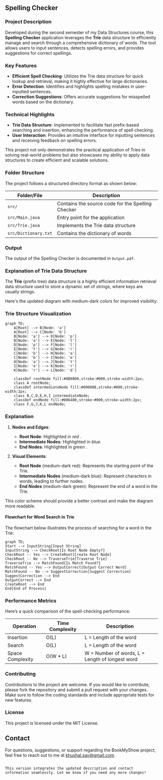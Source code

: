 ﻿
## Spelling Checker

### Project Description

Developed during the second semester of my Data Structures course, this **Spelling Checker** application leverages the **Trie** data structure to efficiently manage and search through a comprehensive dictionary of words. The tool allows users to input sentences, detects spelling errors, and provides suggestions for correct spellings.

### Key Features

- **Efficient Spell Checking**: Utilizes the Trie data structure for quick lookup and retrieval, making it highly effective for large dictionaries.
- **Error Detection**: Identifies and highlights spelling mistakes in user-inputted sentences.
- **Correction Suggestions**: Offers accurate suggestions for misspelled words based on the dictionary.

### Technical Highlights

- **Trie Data Structure**: Implemented to facilitate fast prefix-based searching and insertion, enhancing the performance of spell checking.
- **User Interaction**: Provides an intuitive interface for inputting sentences and receiving feedback on spelling errors.

This project not only demonstrates the practical application of Tries in solving real-world problems but also showcases my ability to apply data structures to create efficient and scalable solutions.

### Folder Structure

The project follows a structured directory format as shown below:

| Folder/File         | Description                                 |
|---------------------|---------------------------------------------|
| `src/`              | Contains the source code for the Spelling Checker |
| `src/Main.java`     | Entry point for the application             |
| `src/Trie.java`     | Implements the Trie data structure          |
| `src/Dictionary.txt`| Contains the dictionary of words            |


### Output
The output of the Spelling Checker is documented in `Output.pdf`.

### Explanation of Trie Data Structure

The **Trie** (prefix tree) data structure is a highly efficient information retrieval data structure used to store a dynamic set of strings, where keys are usually strings.


Here's the updated diagram with medium-dark colors for improved visibility:

### Trie Structure Visualization

```mermaid
graph TD;
    A[Root] --> B[Node: 'a']
    A[Root] --> C[Node: 'b']
    B[Node: 'a'] --> D[Node: 'p']
    B[Node: 'a'] --> E[Node: 't']
    D[Node: 'p'] --> F[Node: 'l']
    E[Node: 't'] --> G[Node: 'r']
    C[Node: 'b'] --> H[Node: 'a']
    C[Node: 'b'] --> I[Node: 'e']
    H[Node: 'a'] --> J[Node: 't']
    I[Node: 'e'] --> K[Node: 'r']
    K[Node: 'r'] --> L[Node: 'd']

    classDef rootNode fill:#8B0000,stroke:#000,stroke-width:2px;
    class A rootNode;
    classDef intermediateNode fill:#00008B,stroke:#000,stroke-width:2px;
    class B,C,D,E,H,I intermediateNode;
    classDef endNode fill:#006400,stroke:#000,stroke-width:2px;
    class F,G,J,K,L endNode;
```

### Explanation

1. **Nodes and Edges**:
   - **Root Node**: Highlighted in  *red* .
   - **Intermediate Nodes**: Highlighted in *blue*.
   - **End Nodes**: Highlighted in  *green* .

2. **Visual Elements**:
   - **Root Node** (medium-dark red): Represents the starting point of the Trie.
   - **Intermediate Nodes** (medium-dark blue): Represent characters in words, leading to further nodes.
   - **End Nodes** (medium-dark green): Represent the end of a word in the Trie.

This color scheme should provide a better contrast and make the diagram more readable.
#### Flowchart for Word Search in Trie

The flowchart below illustrates the process of searching for a word in the Trie:

```mermaid
graph TD;
Start --> InputString[Input String]
InputString --> CheckRoot{Is Root Node Empty?}
CheckRoot -- Yes --> CreateRoot[Create Root Node]
CheckRoot -- No --> TraverseTrie[Traverse Trie]
TraverseTrie --> MatchFound{Is Match Found?}
MatchFound -- Yes --> OutputCorrect[Output Correct Word]
MatchFound -- No --> SuggestCorrection[Suggest Correction]
SuggestCorrection --> End
OutputCorrect --> End
CreateRoot --> End
End[End of Process]
```

### Performance Metrics

Here’s a quick comparison of the spell-checking performance:

| Operation         | Time Complexity | Description                   |
|-------------------|-----------------|-------------------------------|
| Insertion         | O(L)             | L = Length of the word        |
| Search            | O(L)             | L = Length of the word        |
| Space Complexity  | O(W * L)         | W = Number of words, L = Length of longest word |

### Contributing

Contributions to the project are welcome. If you would like to contribute, please fork the repository and submit a pull request with your changes. Make sure to follow the coding standards and include appropriate tests for new features.

### License

This project is licensed under the MIT License.

## Contact

For questions, suggestions, or support regarding the BookMyShow project, feel free to reach out to me at [khushal.sav@gmail.com](mailto:khushal.sav@gmail.com).
```

This version integrates the updated description and contact information seamlessly. Let me know if you need any more changes!